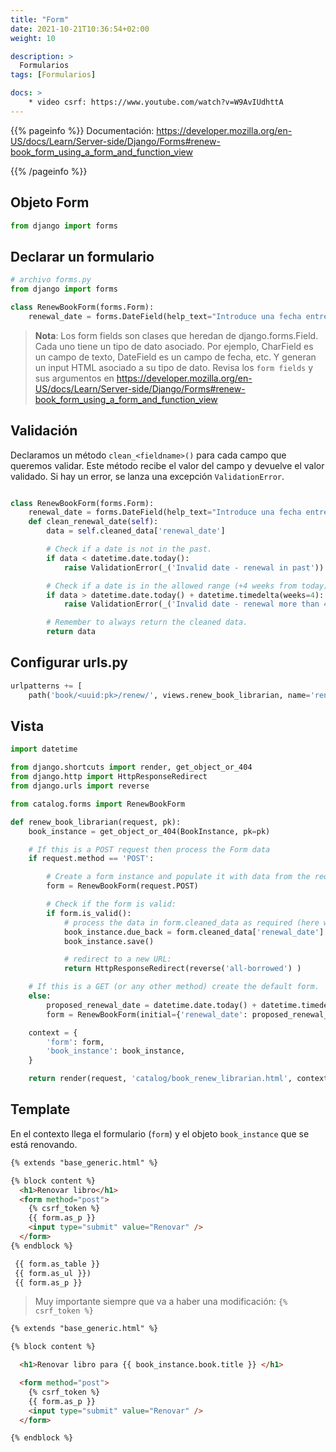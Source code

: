 ```yaml
---
title: "Form"
date: 2021-10-21T10:36:54+02:00
weight: 10

description: >
  Formularios
tags: [Formularios]

docs: >
    * video csrf: https://www.youtube.com/watch?v=W9AvIUdhttA
---
```

{{% pageinfo %}}
Documentación:
https://developer.mozilla.org/en-US/docs/Learn/Server-side/Django/Forms#renew-book_form_using_a_form_and_function_view

{{% /pageinfo %}}

## Objeto Form
```python
from django import forms

```

## Declarar un formulario
```python
# archivo forms.py
from django import forms

class RenewBookForm(forms.Form):
    renewal_date = forms.DateField(help_text="Introduce una fecha entre hoy y 4 semanas(default 3).")

```   
> **Nota**: Los form fields son clases que heredan de django.forms.Field. Cada uno tiene un tipo de dato asociado. Por ejemplo, CharField es un campo de texto, DateField es un campo de fecha, etc. Y generan un input HTML asociado a su tipo de dato.
> Revisa los `form fields` y sus argumentos en https://developer.mozilla.org/en-US/docs/Learn/Server-side/Django/Forms#renew-book_form_using_a_form_and_function_view

## Validación
Declaramos un método `clean_<fieldname>()` para cada campo que queremos validar. Este método recibe el valor del campo y devuelve el valor validado. Si hay un error, se lanza una excepción `ValidationError`.

```python

class RenewBookForm(forms.Form):
    renewal_date = forms.DateField(help_text="Introduce una fecha entre hoy y 4 semanas(default 3).")
    def clean_renewal_date(self):
        data = self.cleaned_data['renewal_date']

        # Check if a date is not in the past.
        if data < datetime.date.today():
            raise ValidationError(_('Invalid date - renewal in past'))

        # Check if a date is in the allowed range (+4 weeks from today).
        if data > datetime.date.today() + datetime.timedelta(weeks=4):
            raise ValidationError(_('Invalid date - renewal more than 4 weeks ahead'))

        # Remember to always return the cleaned data.
        return data    
```

## Configurar urls.py

```python
urlpatterns += [
    path('book/<uuid:pk>/renew/', views.renew_book_librarian, name='renew-book-librarian'),
```

## Vista

```python
import datetime

from django.shortcuts import render, get_object_or_404
from django.http import HttpResponseRedirect
from django.urls import reverse

from catalog.forms import RenewBookForm

def renew_book_librarian(request, pk):
    book_instance = get_object_or_404(BookInstance, pk=pk)

    # If this is a POST request then process the Form data
    if request.method == 'POST':

        # Create a form instance and populate it with data from the request (binding):
        form = RenewBookForm(request.POST)

        # Check if the form is valid:
        if form.is_valid():
            # process the data in form.cleaned_data as required (here we just write it to the model due_back field)
            book_instance.due_back = form.cleaned_data['renewal_date']
            book_instance.save()

            # redirect to a new URL:
            return HttpResponseRedirect(reverse('all-borrowed') )

    # If this is a GET (or any other method) create the default form.
    else:
        proposed_renewal_date = datetime.date.today() + datetime.timedelta(weeks=3)
        form = RenewBookForm(initial={'renewal_date': proposed_renewal_date})

    context = {
        'form': form,
        'book_instance': book_instance,
    }

    return render(request, 'catalog/book_renew_librarian.html', context)
```

## Template
En el contexto llega el formulario (`form`) y el objeto `book_instance` que se está renovando.

```html
{% extends "base_generic.html" %}

{% block content %}
  <h1>Renovar libro</h1>
  <form method="post">
    {% csrf_token %}
    {{ form.as_p }}
    <input type="submit" value="Renovar" />
  </form>
{% endblock %}
```
```html
 {{ form.as_table }} 
 {{ form.as_ul }}) 
 {{ form.as_p }}
```
> Muy importante siempre que va a haber una modificación: `{% csrf_token %}`

```html
{% extends "base_generic.html" %}

{% block content %}

  <h1>Renovar libro para {{ book_instance.book.title }} </h1>

  <form method="post">
    {% csrf_token %}
    {{ form.as_p }}
    <input type="submit" value="Renovar" />
  </form>

{% endblock %}
```

